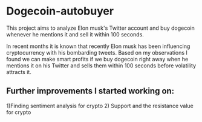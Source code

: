 # Dogecoin-autobuyer

This project aims to analyze Elon musk's Twitter account and buy dogecoin whenever he mentions it and sell it within 100 seconds.


In recent months it is known that recently Elon musk has been influencing cryptocurrency with his bombarding tweets. Based on my observations I found we can make smart profits if we buy dogecoin right away when he mentions it on his Twitter and sells them within 100 seconds before volatility attracts it.

## Further improvements I started working on:
 1)Finding sentiment analysis for crypto
 2) Support and the resistance value for crypto
